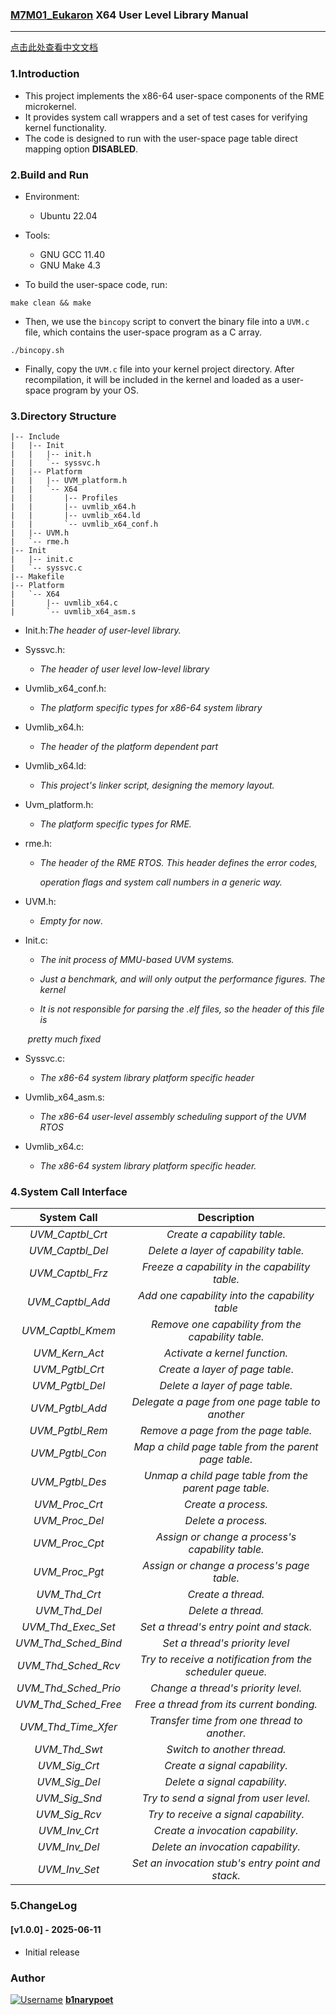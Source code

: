 ### [M7M01_Eukaron](https://github.com/EDI-Systems/M7M01_Eukaron/tree/main) X64 User Level Library Manual

---

[点击此处查看中文文档](https://github.com/b1narypoet/RME_X64_UVM/blob/main/README_CN.md)

### 1.Introduction

* This project implements the x86-64 user-space components of the RME microkernel.
* It provides system call wrappers and a set of test cases for verifying kernel functionality.
* The code is designed to run with the user-space page table direct mapping option **DISABLED**.

### 2.Build and Run

* Environment: 
  * Ubuntu 22.04

* Tools:
  * GNU GCC 11.40
  * GNU Make 4.3

* To build the user-space code, run:

```shell
make clean && make
```

* Then, we use the `bincopy` script to convert the binary file into a `UVM.c` file, which contains the user-space program as a C array.

```shell
./bincopy.sh
```

* Finally, copy the `UVM.c` file into your kernel project directory. After recompilation, it will be included in the kernel and loaded as a user-space program by your OS.

### 3.Directory Structure

```
|-- Include
|   |-- Init
|   |   |-- init.h
|   |   `-- syssvc.h
|   |-- Platform
|   |   |-- UVM_platform.h
|   |   `-- X64
|   |       |-- Profiles
|   |       |-- uvmlib_x64.h
|   |       |-- uvmlib_x64.ld
|   |       `-- uvmlib_x64_conf.h
|   |-- UVM.h
|   `-- rme.h
|-- Init
|   |-- init.c
|   `-- syssvc.c
|-- Makefile
|-- Platform
|   `-- X64
|       |-- uvmlib_x64.c
|       `-- uvmlib_x64_asm.s

```

* Init.h:*The header of user-level library.*

* Syssvc.h:
  * *The header of user level low-level library*

* Uvmlib_x64_conf.h:
  * *The platform specific types for x86-64 system library*

* Uvmlib_x64.h:

  * *The header of the platform dependent part*

* Uvmlib_x64.ld:

  * *This project's linker script, designing the memory layout.*

* Uvm_platform.h:

  * *The platform specific types for RME.*

* rme.h:

  *  *The header of the RME RTOS. This header defines the error codes,*

      *operation flags and system call numbers in a generic way.*

* UVM.h:

  * *Empty for now*.

* Init.c:

  * *The init process of MMU-based UVM systems.*

  * *Just a benchmark, and will only output the performance figures. The kernel*

  * *It is not responsible for parsing the .elf files, so the header of this file is*

  ​       *pretty much fixed*

* Syssvc.c:

  * *The x86-64 system library platform specific header*

* Uvmlib_x64_asm.s:

  * *The x86-64 user-level assembly scheduling support of the UVM RTOS*

* Uvmlib_x64.c:

  * *The x86-64 system library platform specific header.*

### 4.System Call Interface

|     System Call      |                        Description                        |
| :------------------: | :-------------------------------------------------------: |
|   *UVM_Captbl_Crt*   |               *Create a capability table.*                |
|   *UVM_Captbl_Del*   |           *Delete a layer of capability table.*           |
|   *UVM_Captbl_Frz*   |      *Freeze a capability in the capability table.*       |
|   *UVM_Captbl_Add*   |      *Add one capability into the capability table*       |
|  *UVM_Captbl_Kmem*   |    *Remove one capability from the capability table.*     |
|    *UVM_Kern_Act*    |               *Activate a kernel function.*               |
|   *UVM_Pgtbl_Crt*    |              *Create a layer of page table*.              |
|   *UVM_Pgtbl_Del*    |              *Delete a layer of page table.*              |
|   *UVM_Pgtbl_Add*    |     *Delegate a page from one page table to another*      |
|   *UVM_Pgtbl_Rem*    |           *Remove a page from the page table.*            |
|   *UVM_Pgtbl_Con*    |   *Map a child page table from the parent page table.*    |
|   *UVM_Pgtbl_Des*    |  *Unmap a child page table from the parent page table.*   |
|    *UVM_Proc_Crt*    |                    *Create a process.*                    |
|    *UVM_Proc_Del*    |                    *Delete a process.*                    |
|    *UVM_Proc_Cpt*    |     *Assign or change a process's capability table.*      |
|    *UVM_Proc_Pgt*    |        *Assign or change a process's page table.*         |
|    *UVM_Thd_Crt*     |                    *Create a thread.*                     |
|    *UVM_Thd_Del*     |                    *Delete a thread.*                     |
|  *UVM_Thd_Exec_Set*  |          *Set a thread's entry point and stack.*          |
| *UVM_Thd_Sched_Bind* |              *Set a thread's priority level*              |
| *UVM_Thd_Sched_Rcv*  | *Try to receive a notification from the scheduler queue.* |
| *UVM_Thd_Sched_Prio* |            *Change a thread's priority level.*            |
| *UVM_Thd_Sched_Free* |         *Free a thread from its current bonding.*         |
| *UVM_Thd_Time_Xfer*  |        *Transfer time from one thread to another.*        |
|    *UVM_Thd_Swt*     |                *Switch to another thread.*                |
|    *UVM_Sig_Crt*     |               *Create a signal capability.*               |
|    *UVM_Sig_Del*     |               *Delete a signal capability.*               |
|    *UVM_Sig_Snd*     |          *Try to send a signal from user level.*          |
|    *UVM_Sig_Rcv*     |           *Try to receive a signal capability.*           |
|    *UVM_Inv_Crt*     |             *Create a invocation capability.*             |
|    *UVM_Inv_Del*     |            *Delete an invocation capability.*             |
|    *UVM_Inv_Set*     |     *Set an invocation stub's entry point and stack.*     |

### 5.ChangeLog

#### [v1.0.0] - 2025-06-11

- Initial release

### Author

[![Username](https://github.com/b1narypoet.png?size=40)](https://github.com/username)  [**b1narypoet**](https://github.com/b1narypoet)

